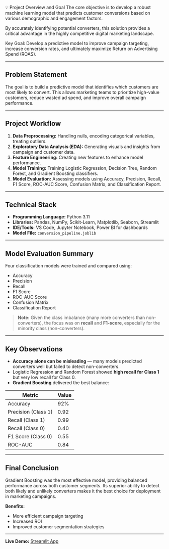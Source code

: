 💡 Project Overview and Goal
The core objective is to develop a robust machine learning model that predicts customer conversions based on various demographic and engagement factors.

By accurately identifying potential converters, this solution provides a critical advantage in the highly competitive digital marketing landscape.

Key Goal: Develop a predictive model to improve campaign targeting, increase conversion rates, and ultimately maximize Return on Advertising Spend (ROAS).

---

## Problem Statement

The goal is to build a predictive model that identifies which customers are most likely to convert. This allows marketing teams to prioritize high-value customers, reduce wasted ad spend, and improve overall campaign performance.

---

## Project Workflow

1. **Data Preprocessing:** Handling nulls, encoding categorical variables, treating outliers.  
2. **Exploratory Data Analysis (EDA):** Generating visuals and insights from campaign and customer data.  
3. **Feature Engineering:** Creating new features to enhance model performance.  
4. **Model Training:** Training Logistic Regression, Decision Tree, Random Forest, and Gradient Boosting classifiers.  
5. **Model Evaluation:** Assessing models using Accuracy, Precision, Recall, F1 Score, ROC-AUC Score, Confusion Matrix, and Classification Report.

---

## Technical Stack

- **Programming Language:** Python 3.11  
- **Libraries:** Pandas, NumPy, Scikit-Learn, Matplotlib, Seaborn, Streamlit  
- **IDE/Tools:** VS Code, Jupyter Notebook, Power BI for dashboards  
- **Model File:** `conversion_pipeline.joblib`  

---

## Model Evaluation Summary

Four classification models were trained and compared using:  

- Accuracy  
- Precision  
- Recall  
- F1 Score  
- ROC-AUC Score  
- Confusion Matrix  
- Classification Report  

> **Note:** Given the class imbalance (many more converters than non-converters), the focus was on **recall** and **F1-score**, especially for the minority class (non-converters).

---

## Key Observations

- **Accuracy alone can be misleading** — many models predicted converters well but failed to detect non-converters.  
- Logistic Regression and Random Forest showed **high recall for Class 1** but very low recall for Class 0.  
- **Gradient Boosting** delivered the best balance:  

| Metric | Value |
|--------|-------|
| Accuracy | 92% |
| Precision (Class 1) | 0.92 |
| Recall (Class 1) | 0.99 |
| Recall (Class 0) | 0.40 |
| F1 Score (Class 0) | 0.55 |
| ROC-AUC | 0.84 |

---

## Final Conclusion

Gradient Boosting was the most effective model, providing balanced performance across both customer segments. Its superior ability to detect both likely and unlikely converters makes it the best choice for deployment in marketing campaigns.  

**Benefits:**  
- More efficient campaign targeting  
- Increased ROI  
- Improved customer segmentation strategies  

---

**Live Demo:** [Streamlit App](https://digital-marketing-campaign-conversion-prediction-e8vymcou3wpqm.streamlit.app/)

